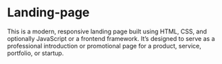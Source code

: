 # Landing-page
This is a modern, responsive landing page built using HTML, CSS, and optionally JavaScript or a frontend framework. It’s designed to serve as a professional introduction or promotional page for a product, service, portfolio, or startup. 
